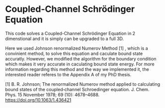 # Coupled-Channel Schrödinger Equation

This code solves a Coupled-Channel Schrödinger Equation in 2 dimenstional and it is simply can be upgraded to a full 3D.


Here we used Johnson renormalized Numerov Method [1] , which is a convinient method, to solve this equation and caculate bound state accuratly.
However, we modified the algorithm for the boundary condition which makes it very accurate in caculating bound state energy. For more information regarding this method and the way we implemented it, the interested reader referes to the Appendix A of my PhD thesis.







[1] B. R. Johnson; The renormalized Numerov method applied to calculating bound states of the coupled‐channel Schroedinger equation. J. Chem. Phys. 15 November 1978; 69 (10): 4678–4688. https://doi.org/10.1063/1.436421
